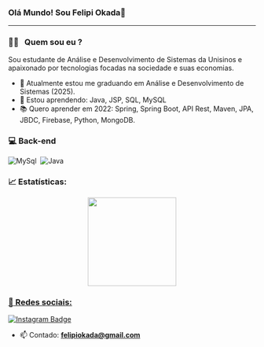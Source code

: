 ### Olá Mundo! Sou Felipi Okada👋
----

### 👨‍💻 &nbsp; Quem sou eu ?
Sou estudante de Análise e Desenvolvimento de Sistemas da Unisinos e apaixonado por tecnologias focadas na sociedade e suas economias.

- 🔭 Atualmente estou me graduando em Análise e Desenvolvimento de Sistemas (2025).
- 🌱 Estou aprendendo: Java, JSP, SQL, MySQL
- 📚 Quero aprender em 2022: Spring, Spring Boot, API Rest, Maven, JPA, JBDC, Firebase, Python, MongoDB.

### :computer: Back-end
![MySql](https://img.shields.io/badge/MySQL-00000F?style=for-the-badge&logo=mysql&logoColor=white)&nbsp;
![Java](https://img.shields.io/badge/Java-ED8B00?style=for-the-badge&logo=java&logoColor=white)&nbsp;

### :chart_with_upwards_trend: Estatísticas:
<div align="center">
  <a href="https://github.com/felipiokada">
  <img height="180em" src="https://github-readme-stats.vercel.app/api/top-langs/?username=felipiokada&layout=compact&langs_count=7&theme=dracula"/>
</div>

### :briefcase: Redes sociais:

<div align="left">

[![Instagram Badge](https://img.shields.io/badge/-felipiokada-E4405F?style=flat-square&labelColor=E4405F&logo=instagram&logoColor=white&link=https://www.instagram.com/felipiokada/)](https://www.instagram.com/felipiokada/)

</div>

- 📫 Contado: **felipiokada@gmail.com**


<!--
Here are some ideas to get you started:

- 🔭 I’m currently working on ...
- 🌱 I’m currently learning ...
- 👯 I’m looking to collaborate on ...
- 🤔 I’m looking for help with ...
- 💬 Ask me about ...
- 📫 How to reach me: ...
- 😄 Pronouns: ...
- ⚡ Fun fact: ...
-->
